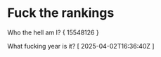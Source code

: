 # Fuck the rankings

Who the hell am I?
{ 15548126 }

What fucking year is it?
[ 2025-04-02T16:36:40Z ]
